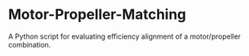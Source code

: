 # Motor-Propeller-Matching
 A Python script for evaluating efficiency alignment of a motor/propeller combination.
